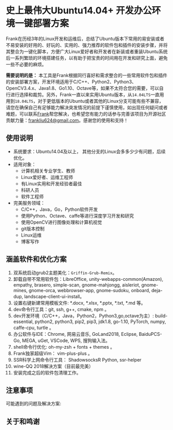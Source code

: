 # 史上最伟大Ubuntu14.04+ 开发办公环境一键部署方案

Frank在历经3年的Linux开发和运维后，总结了Ubuntu版本下常用的易安装或者不易安装的好用的、好玩的、实用的、强力推荐的软件包和插件的安装步骤，并将其整合为一键化脚本，方便广大Linux爱好者和开发者在新装或者重装Ubuntu系统后一系列繁琐的环境搭建任务，以有助于把宝贵的时间用在开发和研究上面，避免一些不必要的麻烦。

**需要说明的是：** 本工具是Frank根据同行喜好和需求整合的一些常用软件包和插件的安装部署方案，开发环境适用于C\/C++、Python2、Python3、OpenCV3.4.x、Java1.8、Go1.10、Octave等，如果不太符合您的需要，可以自行进行选择和裁剪。另外，Frank一直以来实用Ubuntu版本，从`14.04LTS`一直用用到`18.04LTS`，对于更低版本的Ubuntu或者其他的Linux分支可能有些不兼容，请您在确保自己有足够能力解决突发情况的前提下谨慎使用，如出现任何疑问或者难题，可以联系[Frank][1]帮您解决，也希望您有能力的话参与完善该项目为开源社区贡献力量：<frankliu624@gmail.com>。感谢您的使用和支持！

## 使用说明

* 系统要求：Ubuntu14.04及以上， 其他分支的Linux会多多少少有问题，后续优化。
* 适用对象：
  * 计算机相关专业学生、教师
  * Linux爱好者、运维工程师
  * 有Linux实用和开发经验者最佳
  * 科研人员
  * 软件工程师
* 完美服务领域：
  * C\/C++，Java，Go，Python软件开发
  * 使用Python、Octave、caffe等进行深度学习开发和研究
  * 使用OpenCV进行图像处理和计算机视觉
  * git版本控制
  * Linux运维
  * 博客写作

## 涵盖软件和优化方案

1. 双系统启动grub2主题美化：`Griffin-Grub-Remix`。
2. 卸载自带不常用软件包：LibreOffice, unity-webapps-common(Amazon), empathy, brasero, simple-scan, gnome-mahjongg, aisleriot, gnome-mines, gnome-orca, webbrowser-app, gnome-sudoku, onboard, deja-dup, landscape-client-ui-install。
3. 设置右键新建常用模板文件: *.docx, *.xlsx, *.pptx, *.txt, *.md 等。
4. dev命令行工具：git, ssh, g++, cmake, npm 。
5. dev开发环境（C\/C++，Java，Python2，Python3,go,octave为主）: build-essential, python2, python3, pip2, pip3, jdk1.8, go-1.10, PyTorch, numpy, caffe-cpu, turtle 。
6. 办公软件与IDE：Chrome, 网易云音乐, GoLand2018, Eclipse, BaiduPCS-Go, MEGA, uGet, VSCode, WPS, 搜狗输入法。
7. shell命令行优化: oh-my-zsh + fonts + themes 。
8. Frank独家超级Vim： vim-plus-plus 。
9.  SSR科学上网命令行工具： ShadowsocksR Python, ssr-helper
10. wine-QQ 2018解决方案（目前最完美）
11. 安装完成之后的软件包清理工作。

## 注意事项

可能遇到的问题及解决方案:



## 关于和鸣谢




[1]:http://frankliu624.me